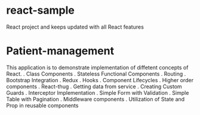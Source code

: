 # react-sample
React project and keeps updated with all React features


# Patient-management
This application is to demonstrate implementation of diffetent concepts of React.
. Class Components
. Stateless Functional Components
. Routing
. Bootstrap Integration
. Redux
. Hooks
. Component Lifecycles
. Higher order components
. React-thug
. Getting data from service
. Creating Custom Guards
. Interceptor Implementation
. Simple Form with Validation
. Simple Table with Pagination
. Middleware components
. Utilization of State and Prop in reusable components
